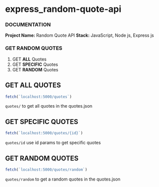 # express_random-quote-api

### DOCUMENTATION
**Project Name:** Random Quote API
**Stack:** JavaScript, Node js, Express js

### GET RANDOM QUOTES
1. GET **ALL** Quotes
2. GET **SPECIFIC** Quotes
3. GET **RANDOM** Quotes

## GET ALL QUOTES
```js
fetch(`localhost:5000/quotes`)
```
`quotes/` to get all quotes in the quotes.json

## GET SPECIFIC QUOTES
```js
fetch(`localhost:5000/quotes/{id}`)
```
`quotes/id` use id params to get specific quotes

## GET RANDOM QUOTES
```js
fetch(`localhost:5000/quotes/random`)
```
`quotes/random` to get a random quotes in the quotes.json

